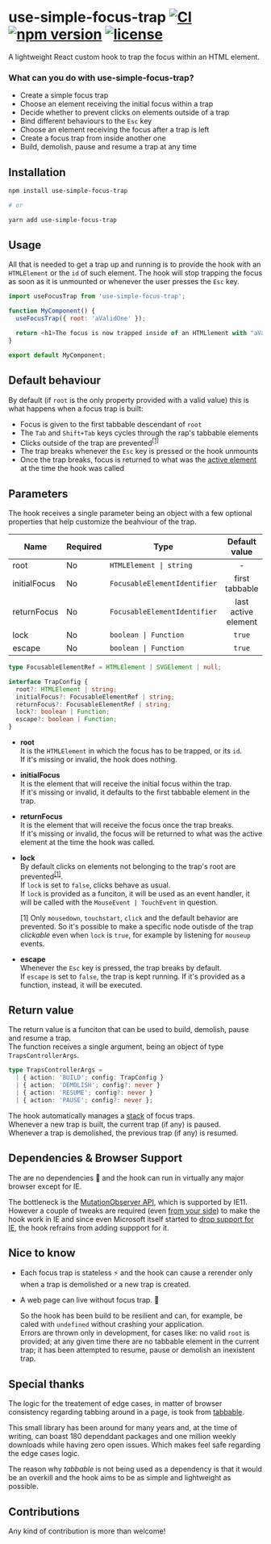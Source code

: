 # use-simple-focus-trap [![CI](https://github.com/DaviDevMod/use-simple-focus-trap/actions/workflows/CI.yml/badge.svg)](https://github.com/DaviDevMod/use-simple-focus-trap/actions/workflows/CI.yml) [![npm version](https://badgen.net/npm/v/use-simple-focus-trap)](https://www.npmjs.com/package/use-simple-focus-trap) [![license](https://badgen.now.sh/badge/license/MIT)](./LICENSE)

A lightweight React custom hook to trap the focus within an HTML element.

### What can you do with use-simple-focus-trap?

- Create a simple focus trap
- Choose an element receiving the initial focus within a trap
- Decide whether to prevent clicks on elements outside of a trap
- Bind different behaviours to the `Esc` key
- Choose an element receiving the focus after a trap is left
- Create a focus trap from inside another one
- Build, demolish, pause and resume a trap at any time

## Installation

```bash
npm install use-simple-focus-trap

# or

yarn add use-simple-focus-trap
```

## Usage

All that is needed to get a trap up and running is to provide the hook with an `HTMLElement` or the `id` of such element.
The hook will stop trapping the focus as soon as it is unmounted or whenever the user presses the `Esc` key.

```javascript
import useFocusTrap from 'use-simple-focus-trap';

function MyComponent() {
  useFocusTrap({ root: 'aValidOne' });

  return <h1>The focus is now trapped inside of an HTMLlement with "aValidOne" as id</h1>;
}

export default MyComponent;
```

## Default behaviour

By default (if `root` is the only property provided with a valid value) this is what happens when a focus trap is built:

- Focus is given to the first tabbable descendant of `root`
- The `Tab` and `Shift+Tab` keys cycles through the rap's tabbable elements
- Clicks outside of the trap are prevented<sup>[[1]](#note-expansion-1)</sup>
- The trap breaks whenever the `Esc` key is pressed or the hook unmounts
- Once the trap breaks, focus is returned to what was the [active element](https://developer.mozilla.org/en-US/docs/Web/API/Document/activeElement) at the time the hook was called

## Parameters

The hook receives a single parameter being an object with a few optional properties that help customize the beahviour of the trap.

| Name         | Required | Type                         |    Default value    |
| ------------ | -------- | ---------------------------- | :-----------------: |
| root         | No       | `HTMLElement \| string`      |          -          |
| initialFocus | No       | `FocusableElementIdentifier` |   first tabbable    |
| returnFocus  | No       | `FocusableElementIdentifier` | last active element |
| lock         | No       | `boolean \| Function`        |       `true`        |
| escape       | No       | `boolean \| Function`        |       `true`        |

```ts
type FocusableElementRef = HTMLElement | SVGElement | null;

interface TrapConfig {
  root?: HTMLElement | string;
  initialFocus?: FocusableElementRef | string;
  returnFocus?: FocusableElementRef | string;
  lock?: boolean | Function;
  escape?: boolean | Function;
}
```

- **root**  
  It is the `HTMLElement` in which the focus has to be trapped, or its `id`.  
  If it's missing or invalid, the hook does nothing.

- **initialFocus**  
  It is the element that will receive the initial focus within the trap.  
  If it's missing or invalid, it defaults to the first tabbable element in the trap.

- **returnFocus**  
  It is the element that will receive the focus once the trap breaks.  
  If it's missing or invalid, the focus will be returned to what was the active element at the time the hook was called.

- **lock**  
  By default clicks on elements not belonging to the trap's root are prevented<sup>[[1]](#note-expansion-1)</sup>.  
  If `lock` is set to `false`, clicks behave as usual.  
  If `lock` is provided as a funciton, it will be used as an event handler, it will be called with the `MouseEvent | TouchEvent` in question.

  <span id='note-expansion-1'>[1]</span> Only `mousedown`, `touchstart`, `click` and the default behavior are prevented. So it's possible to make a specific node outisde of the trap _clickable_ even when `lock` is `true`, for example by listening for `mouseup` events.

- **escape**  
  Whenever the `Esc` key is pressed, the trap breaks by default.  
  If `escape` is set to `false`, the trap is kept running. If it's provided as a function, instead, it will be executed.

## Return value

The return value is a funciton that can be used to build, demolish, pause and resume a trap.  
The function receives a single argument, being an object of type `TrapsControllerArgs`.

```ts
type TrapsControllerArgs =
  | { action: 'BUILD'; config: TrapConfig }
  | { action: 'DEMOLISH'; config?: never }
  | { action: 'RESUME'; config?: never }
  | { action: 'PAUSE'; config?: never };
```

The hook automatically manages a [stack](<https://en.wikipedia.org/wiki/Stack_(abstract_data_type)>) of focus traps.  
Whenever a new trap is built, the current trap (if any) is paused.  
Whenever a trap is demolished, the previous trap (if any) is resumed.

## Dependencies & Browser Support

The are no dependencies :cherries: and the hook can run in virtually any major browser except for IE.

The bottleneck is the [MutationObserver API](https://caniuse.com/mdn-api_mutationobserver), which is supported by IE11. However a couple of tweaks are required (even [from your side](https://create-react-app.dev/docs/supported-browsers-features/#supported-browsers)) to make the hook work in IE and since even Microsoft itself started to [drop support for IE](https://docs.microsoft.com/en-us/lifecycle/announcements/internet-explorer-11-end-of-support), the hook refrains from adding suppport for it.

## Nice to know

- Each focus trap is stateless :zap: and the hook can cause a rerender only when a trap is demolished or a new trap is created.

- A web page can live without focus trap. :speak_no_evil:

  So the hook has been build to be resilient and can, for example, be caled with `undefined` without crashing your application.  
  Errors are thrown only in development, for cases like: no valid `root` is provided; at any given time there are no tabbable element in the current trap; it has been attempted to resume, pause or demolish an inexistent trap.

## Special thanks

The logic for the treatement of edge cases, in matter of browser consistency regarding tabbing around in a page, is took from [tabbable](https://github.com/focus-trap/tabbable).

This small library has been around for many years and, at the time of writing, can boast 180 dependdant packages and one million weekly downloads while having zero open issues. Which makes feel safe regarding the edge cases logic.

The reason why _tabbable_ is not being used as a dependency is that it would be an overkill and the hook aims to be as simple and lightweight as possible.

## Contributions

Any kind of contribution is more than welcome!

